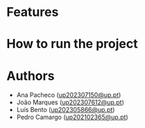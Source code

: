 # Features

# How to run the project

# Authors

- Ana Pacheco (up202307150@up.pt)
- João Marques (up202307612@up.pt)
- Luís Bento (up202305866@up.pt)
- Pedro Camargo (up202102365@up.pt)
